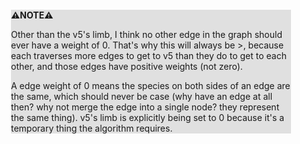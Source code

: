 <div style="margin:2em; background-color: #e0e0e0;">

<strong>⚠️NOTE️️️⚠️</strong>

Other than the v5's limb, I think no other edge in the graph should ever have a weight of 0. That's why this will always be >, because each traverses more edges to get to v5 than they do to get to each other, and those edges have positive weights (not zero).

A edge weight of 0 means the species on both sides of an edge are the same, which should never be case (why have an edge at all then? why not merge the edge into a single node? they represent the same thing). v5's limb is explicitly being set to 0 because it's a temporary thing the algorithm requires.
</div>

